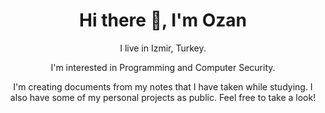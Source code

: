 <h1 align='center'> Hi there 👋, I'm Ozan </h1>

<p align='center'>
  I live in Izmir, Turkey.
</p>

<p align='center'>
  I'm interested in Programming and Computer Security.
</p>
  
<p align='center'>
  I'm creating documents from my notes that I have taken while studying. 
  I also have some of my personal projects as public. 
  Feel free to take a look!
</p>
